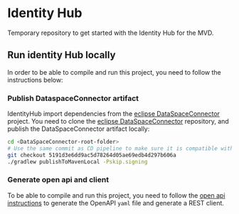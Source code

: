 # Identity Hub
Temporary repository to get started with the Identity Hub for the MVD.

## Run identity Hub locally
In order to be able to compile and run this project, you need to follow the instructions below:

### Publish DataspaceConnector artifact
IdentityHub import dependencies from the [eclipse DataSpaceConnector](https://github.com/eclipse-dataspaceconnector/DataSpaceConnector) project.
You need to clone the [eclipse DataSpaceConnector](https://github.com/eclipse-dataspaceconnector/DataSpaceConnector) repository, and publish the DataSpaceConnector artifact locally:

```bash
cd <DataSpaceConnector-root-folder>
# Use the same commit as CD pipeline to make sure it is compatible with the EDC version. See ref field on [action.yml](.github/actions/gradle-setup/action.yml)
git checkout 5191d3e6dd9ac5d78264d05ae69edb4d297b606a
./gradlew publishToMavenLocal -Pskip.signing
```

### Generate open api and client
To be able to compile and run this project, you need to follow the [open api instructions](docs/developer/openapi.md) to generate the OpenAPI `yaml` file and generate a REST client.
